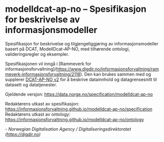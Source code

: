 # modelldcat-ap-no – Spesifikasjon for beskrivelse av informasjonsmodeller

Spesifikasjon for beskrivelse og tilgjengeliggjøring av informasjonsmodeller basert på DCAT, ModellDcat-AP-NO, med tilhørende ontologi, valideringsregler og eksempler.

Spesifikasjonen vil inngå i [Rammeverk for informasjonsforvaltning]/<https://www.digdir.no/informasjonsforvaltning/rammeverk-informasjonsforvaltning/2118>). Den kan brukes sammen med og supplerer [DCAT-AP-NO v2](https://data.norge.no/specification/dcat-ap-no/) for å beskrive datainnhold og datagrensesnitt til datasett og datatjenester.

Gjeldende versjon: <https://data.norge.no/specification/modelldcat-ap-no>

Redaktørens utkast av spesifikasjon: <https://informasjonsforvaltning.github.io/modelldcat-ap-no/specification>
Redaktørens utkast av ontology: <https://informasjonsforvaltning.github.io/modelldcat-ap-no/ontology>  

\- _Norwegian Digitalisation Agency / Digitaliseringsdirektoratet (<https://digdir.no>)_
